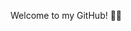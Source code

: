 Welcome to my GitHub! 👋🏼

<!---
allyoopsie/allyoopsie is a ✨ special ✨ repository because its `README.md` (this file) appears on your GitHub profile.
You can click the Preview link to take a look at your changes.
--->

